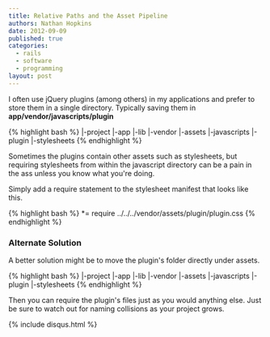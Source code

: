 ```yaml
---
title: Relative Paths and the Asset Pipeline
authors: Nathan Hopkins
date: 2012-09-09
published: true
categories:
  - rails
  - software
  - programming
layout: post
---
```


I often use jQuery plugins (among others) in my applications and prefer to store them in a single directory. Typically saving them in **app/vendor/javascripts/plugin**

{% highlight bash %}
|-project
  |-app
  |-lib
  |-vendor
    |-assets
      |-javascripts
        |-plugin
      |-stylesheets
{% endhighlight %}

Sometimes the plugins contain other assets such as stylesheets,
but requiring stylesheets from within the javascript directory
can be a pain in the ass unless you know what you're doing.

Simply add a require statement to the stylesheet manifest that looks like this.

{% highlight bash %}
*= require ../../../vendor/assets/plugin/plugin.css
{% endhighlight %}

### Alternate Solution

A better solution might be to move the plugin's folder directly under assets.

{% highlight bash %}
|-project
  |-app
  |-lib
  |-vendor
    |-assets
      |-javascripts
      |-plugin
      |-stylesheets
{% endhighlight %}

Then you can require the plugin's files just as you would anything else.
Just be sure to watch out for naming collisions as your project grows.

{% include disqus.html %}
